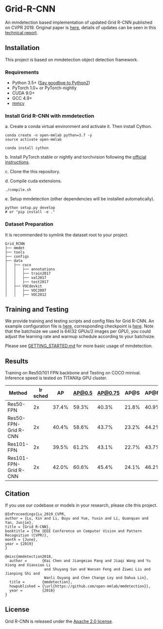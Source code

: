 # Grid-R-CNN

An mmdetection based implementation of updated Grid R-CNN published on CVPR 2019. Original paper is [here](https://arxiv.org/abs/1811.12030), details of updates can be seen in this [technical report](update/updates_of_grcnn.pdf).

## Installation

This project is based on mmdetection object detection framework.

### Requirements

- Python 3.5+ ([Say goodbye to Python2](https://python3statement.org/))
- PyTorch 1.0+ or PyTorch-nightly
- CUDA 9.0+
- GCC 4.9+
- [mmcv](https://github.com/open-mmlab/mmcv)

### Install Grid R-CNN with mmdetection

a. Create a conda virtual environment and activate it. Then install Cython.

```shell
conda create -n open-mmlab python=3.7 -y
source activate open-mmlab

conda install cython
```

b. Install PyTorch stable or nightly and torchvision following the [official instructions](https://pytorch.org/).

c. Clone the this repository.

d. Compile cuda extensions.

```shell
./compile.sh
```

e. Setup mmdetection (other dependencies will be installed automatically).

```shell
python setup.py develop
# or "pip install -e ."
```

### Dataset Preparation

It is recommended to symlink the dataset root to your project.

```
Grid_RCNN
├── mmdet
├── tools
├── configs
├── data
│   ├── coco
│   │   ├── annotations
│   │   ├── train2017
│   │   ├── val2017
│   │   ├── test2017
│   ├── VOCdevkit
│   │   ├── VOC2007
│   │   ├── VOC2012

```

## Training and Testing

We provide training and testing scripts and config files for Grid R-CNN. An example configuration file is [here](configs/grid_rcnn_r50_fpn_2x.py), corresponding checkpoint is [here](https://drive.google.com/file/d/1RCtNjb_JruBtl6sCq5w_XXN1e0ksn_f6/view?usp=sharing). Note that the batchsize we used is 64(32 GPUs/2 images per GPU), you could adjust the learning rate and warmup schedule according to your batchsize.

Please see [GETTING_STARTED.md](GETTING_STARTED.md) for more basic usage of mmdetection.

## Results

Training on Res50/101 FPN backbone and Testing on COCO minival. Inference speed is tested on TITANXp GPU cluster.

Method |lr sched| AP | AP@0.5 | AP@0.75 | AP@S | AP@M | AP@L |Inference speed
-- | -- | -- | -- | -- | -- | -- | -- | -- 
Res50-FPN | 2x | 37.4% | 59.3%  | 40.3% | 21.8% | 40.9% | 47.9% | 0.09s
Res50-FPN-Grid R-CNN | 2x | 40.4% | 58.6% | 43.7% | 23.2% | 44.2% | 52.4% | 0.11s
Res101-FPN | 2x | 39.5% | 61.2% | 43.1% | 22.7% | 43.7% | 50.8% | 0.12s
Res101-FPN-Grid R-CNN | 2x | 42.0% | 60.6% | 45.4% | 24.1% | 46.2% | 55.2% | 0.13s


## Citation

If you use our codebase or models in your research, please cite this project.


```
@InProceedings{Lu_2019_CVPR,
author = {Lu, Xin and Li, Buyu and Yue, Yuxin and Li, Quanquan and Yan, Junjie},
title = {Grid R-CNN},
booktitle = {The IEEE Conference on Computer Vision and Pattern Recognition (CVPR)},
month = {June},
year = {2019}
}

@misc{mmdetection2018,
  author =       {Kai Chen and Jiangmiao Pang and Jiaqi Wang and Yu Xiong and Xiaoxiao Li
                  and Shuyang Sun and Wansen Feng and Ziwei Liu and Jianping Shi and
                  Wanli Ouyang and Chen Change Loy and Dahua Lin},
  title =        {mmdetection},
  howpublished = {\url{https://github.com/open-mmlab/mmdetection}},
  year =         {2018}
}
```

## License
Grid R-CNN is released under the [Apache 2.0 license](https://github.com/STVIR/pysot/blob/master/LICENSE). 


